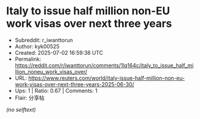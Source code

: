 # Italy to issue half million non-EU work visas over next three years

- Subreddit: r_iwanttorun
- Author: kyk00525
- Created: 2025-07-02 16:59:38 UTC
- Permalink: https://reddit.com/r/iwanttorun/comments/1lq164c/italy_to_issue_half_million_noneu_work_visas_over/
- URL: https://www.reuters.com/world/italy-issue-half-million-non-eu-work-visas-over-next-three-years-2025-06-30/
- Ups: 1 | Ratio: 0.67 | Comments: 1
- Flair: 分享帖

_(no selftext)_
